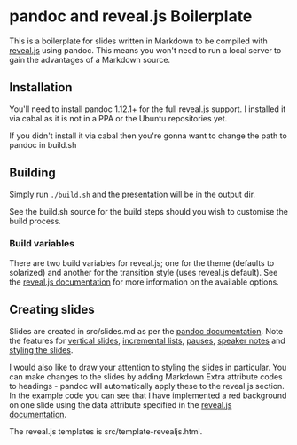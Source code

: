 pandoc and reveal.js Boilerplate
================================
This is a boilerplate for slides written in Markdown to be compiled with [reveal.js](http://lab.hakim.se/reveal-js) using pandoc. This means you won't need to run a local server to gain the advantages of a Markdown source.

## Installation
You'll need to install pandoc 1.12.1+ for the full reveal.js support. I installed it via cabal as it is not in a PPA or the Ubuntu repositories yet.

If you didn't install it via cabal then you're gonna want to change the path to pandoc in build.sh

## Building
Simply run `./build.sh` and the presentation will be in the output dir.

See the build.sh source for the build steps should you wish to customise the build process.

### Build variables
There are two build variables for reveal.js; one for the theme (defaults to solarized) and another for the transition style (uses reveal.js default). See the [reveal.js documentation](https://github.com/hakimel/reveal.js#configuration) for more information on the available options.

## Creating slides
Slides are created in src/slides.md as per the [pandoc documentation](http://johnmacfarlane.net/pandoc/demo/example19/Producing-slide-shows-with-Pandoc.html). Note the features for [vertical slides](http://johnmacfarlane.net/pandoc/demo/example19/Structuring-the-slide-show.html#Structuring-the-slide-show), [incremental lists](http://johnmacfarlane.net/pandoc/demo/example19/Incremental-lists.html#Incremental-lists), [pauses](http://johnmacfarlane.net/pandoc/demo/example19/Inserting-pauses.html#Inserting-pauses), [speaker notes](http://johnmacfarlane.net/pandoc/demo/example19/Speaker-notes.html#Speaker-notes) and [styling the slides](http://johnmacfarlane.net/pandoc/demo/example19/Styling-the-slides.html#Styling-the-slides).

I would also like to draw your attention to [styling the slides](http://johnmacfarlane.net/pandoc/demo/example19/Styling-the-slides.html#Styling-the-slides) in particular. You can make changes to the slides by adding Markdown Extra attribute codes to headings - pandoc will automatically apply these to the reveal.js section. In the example code you can see that I have implemented a red background on one slide using the data attribute specified in the [reveal.js documentation](https://github.com/hakimel/reveal.js#slide-backgrounds).

The reveal.js templates is src/template-revealjs.html.
